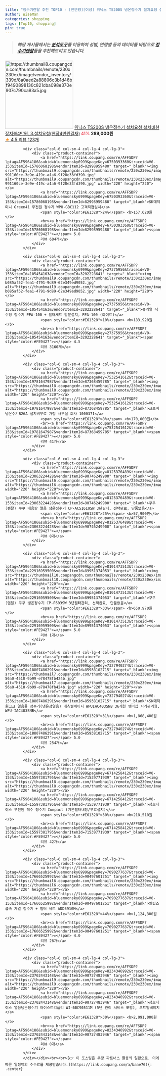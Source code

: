 ```yaml
---
title: "정수기렌탈 추천 TOP10 - [전연령][여성] 위닉스 TS200S 냉온정수기 설치요청 설치비현장지불4만원, 3.설치요청(현장4만원결재)"
author: WiseMan
categories: shopping
tags: [Top10, shopping]
pin: true
---
```


> ##### 해당 게시물에서는 [**분석도구**](https://itemscout.io/)를 이용하여 **성별**, **연령별** 등의 데이터를 바탕으로 [**정수기렌탈**](https://link.coupang.com/a/baae76)들을 추천해드리고 있습니다.
<div class="container"><div class="row">
            <div class="col-6 col-sm-4 col-lg-4 col-lg-3">
                <div class="product-container">
                    <a href="https://link.coupang.com/re/AFFSDP?lptag=AF5964186&subid=bluemoonsky6999&pageKey=6723864489&traceid=V0-153&itemId=15644871303&vendorItemId=78486219908" target="_blank"><img src="https://thumbnail8.coupangcdn.com/thumbnails/remote/230x230ex/image/vendor_inventory/339d/8a0aed2a88806c3b1d46bf9490898130c821dba098e370e907c790ca93a5.jpg" alt="https://thumbnail8.coupangcdn.com/thumbnails/remote/230x230ex/image/vendor_inventory/339d/8a0aed2a88806c3b1d46bf9490898130c821dba098e370e907c790ca93a5.jpg" width="220" height="220"></a>
                    <a href="https://link.coupang.com/re/AFFSDP?lptag=AF5964186&subid=bluemoonsky6999&pageKey=6723864489&traceid=V0-153&itemId=15644871303&vendorItemId=78486219908" target="_blank">위닉스 TS200S 냉온정수기 설치요청 설치비현장지불4만원, 3.설치요청(현장4만원결재)</a>
                    <span style="color:#E61328">41%</span> <b>289,000원</b>
                    <br><a href="https://link.coupang.com/re/AFFSDP?lptag=AF5964186&subid=bluemoonsky6999&pageKey=6723864489&traceid=V0-153&itemId=15644871303&vendorItemId=78486219908" target="_blank"><span style="color:#FE9427">★</span> 4.5
                    리뷰 123개</a>
                </div>
            </div>
            
            <div class="col-6 col-sm-4 col-lg-4 col-lg-3">
                <div class="product-container">
                    <a href="https://link.coupang.com/re/AFFSDP?lptag=AF5964186&subid=bluemoonsky6999&pageKey=6750393360&traceid=V0-153&itemId=15786068198&vendorItemId=82998959480" target="_blank"><img src="https://thumbnail9.coupangcdn.com/thumbnails/remote/230x230ex/image/retail/images/2772967052297669-991160ce-3e9e-419c-a1a6-9f28e33fd390.jpg" alt="https://thumbnail9.coupangcdn.com/thumbnails/remote/230x230ex/image/retail/images/2772967052297669-991160ce-3e9e-419c-a1a6-9f28e33fd390.jpg" width="220" height="220"></a>
                    <a href="https://link.coupang.com/re/AFFSDP?lptag=AF5964186&subid=bluemoonsky6999&pageKey=6750393360&traceid=V0-153&itemId=15786068198&vendorItemId=82998959480" target="_blank">SK매직 미니 Green41 무전원 정수기 WPU-GBC112 고객직접설치</a>
                    <span style="color:#E61328">24%</span> <b>157,620원</b>
                    <br><a href="https://link.coupang.com/re/AFFSDP?lptag=AF5964186&subid=bluemoonsky6999&pageKey=6750393360&traceid=V0-153&itemId=15786068198&vendorItemId=82998959480" target="_blank"><span style="color:#FE9427">★</span> 5.0
                    리뷰 604개</a>
                </div>
            </div>
            
            <div class="col-6 col-sm-4 col-lg-4 col-lg-3">
                <div class="product-container">
                    <a href="https://link.coupang.com/re/AFFSDP?lptag=AF5964186&subid=bluemoonsky6999&pageKey=27375956&traceid=V0-153&itemId=105454163&vendorItemId=3202228641" target="_blank"><img src="https://thumbnail9.coupangcdn.com/thumbnails/remote/230x230ex/image/retail/images/3573352955311205-b085af52-fea1-4791-9d89-62e349ed9052.jpg" alt="https://thumbnail9.coupangcdn.com/thumbnails/remote/230x230ex/image/retail/images/3573352955311205-b085af52-fea1-4791-9d89-62e349ed9052.jpg" width="220" height="220"></a>
                    <a href="https://link.coupang.com/re/AFFSDP?lptag=AF5964186&subid=bluemoonsky6999&pageKey=27375956&traceid=V0-153&itemId=105454163&vendorItemId=3202228641" target="_blank">퓨리얼 직수형 정수기 PPA-100 + 필터세트 방문설치, PPA-100 (화이트)</a>
                    <span style="color:#E61328">10%</span> <b>183,920원</b>
                    <br><a href="https://link.coupang.com/re/AFFSDP?lptag=AF5964186&subid=bluemoonsky6999&pageKey=27375956&traceid=V0-153&itemId=105454163&vendorItemId=3202228641" target="_blank"><span style="color:#FE9427">★</span> 4.5
                    리뷰 3160개</a>
                </div>
            </div>
            
            <div class="col-6 col-sm-4 col-lg-4 col-lg-3">
                <div class="product-container">
                    <a href="https://link.coupang.com/re/AFFSDP?lptag=AF5964186&subid=bluemoonsky6999&pageKey=7532541612&traceid=V0-153&itemId=19781647987&vendorItemId=87368459785" target="_blank"><img src="https://thumbnail8.coupangcdn.com/thumbnails/remote/230x230ex/image/vendor_inventory/8cf4/2b3c95ab9fd6492c9011d133a6fb1c71a802a4478edb4214ebe42337c99d.jpg" alt="https://thumbnail8.coupangcdn.com/thumbnails/remote/230x230ex/image/vendor_inventory/8cf4/2b3c95ab9fd6492c9011d133a6fb1c71a802a4478edb4214ebe42337c99d.jpg" width="220" height="220"></a>
                    <a href="https://link.coupang.com/re/AFFSDP?lptag=AF5964186&subid=bluemoonsky6999&pageKey=7532541612&traceid=V0-153&itemId=19781647987&vendorItemId=87368459785" target="_blank">크로버 냉온수기B26A 설치비무료 가정 사무실 회사 1000371</a>
                    <span style="color:#E61328">8%</span> <b>170,000원</b>
                    <br><a href="https://link.coupang.com/re/AFFSDP?lptag=AF5964186&subid=bluemoonsky6999&pageKey=7532541612&traceid=V0-153&itemId=19781647987&vendorItemId=87368459785" target="_blank"><span style="color:#FE9427">★</span> 5.0
                    리뷰 41개</a>
                </div>
            </div>
            
            <div class="col-6 col-sm-4 col-lg-4 col-lg-3">
                <div class="product-container">
                    <a href="https://link.coupang.com/re/AFFSDP?lptag=AF5964186&subid=bluemoonsky6999&pageKey=8125376489&traceid=V0-153&itemId=23063224428&vendorItemId=90746249900" target="_blank"><img src="https://thumbnail6.coupangcdn.com/thumbnails/remote/230x230ex/image/vendor_inventory/ff63/da128e9348343cda9cbd2492fde4cd4e52e92fe4a0105c93bcf6faffe19c.jpg" alt="https://thumbnail6.coupangcdn.com/thumbnails/remote/230x230ex/image/vendor_inventory/ff63/da128e9348343cda9cbd2492fde4cd4e52e92fe4a0105c93bcf6faffe19c.jpg" width="220" height="220"></a>
                    <a href="https://link.coupang.com/re/AFFSDP?lptag=AF5964186&subid=bluemoonsky6999&pageKey=8125376489&traceid=V0-153&itemId=23063224428&vendorItemId=90746249900" target="_blank">쿠쿠(렌탈) 쿠쿠 대용량 얼음 냉온정수기 CP-ACS1610SW 3년필터, 선택완료, 단품없음</a>
                    <span style="color:#E61328">25%</span> <b>57,900원</b>
                    <br><a href="https://link.coupang.com/re/AFFSDP?lptag=AF5964186&subid=bluemoonsky6999&pageKey=8125376489&traceid=V0-153&itemId=23063224428&vendorItemId=90746249900" target="_blank"><span style="color:#FE9427">★</span> 
                    리뷰 0개</a>
                </div>
            </div>
            
            <div class="col-6 col-sm-4 col-lg-4 col-lg-3">
                <div class="product-container">
                    <a href="https://link.coupang.com/re/AFFSDP?lptag=AF5964186&subid=bluemoonsky6999&pageKey=8101473513&traceid=V0-153&itemId=22916959500&vendorItemId=89951374053" target="_blank"><img src="https://thumbnail10.coupangcdn.com/thumbnails/remote/230x230ex/image/vendor_inventory/5167/3ec5073abc14c76e7a3a02fa1b258790465ab06ba2820dc2740f661e0495.jpg" alt="https://thumbnail10.coupangcdn.com/thumbnails/remote/230x230ex/image/vendor_inventory/5167/3ec5073abc14c76e7a3a02fa1b258790465ab06ba2820dc2740f661e0495.jpg" width="220" height="220"></a>
                    <a href="https://link.coupang.com/re/AFFSDP?lptag=AF5964186&subid=bluemoonsky6999&pageKey=8101473513&traceid=V0-153&itemId=22916959500&vendorItemId=89951374053" target="_blank">쿠쿠(렌탈) 쿠쿠 냉온정수기 CP-F603SW 3년필터관리, 선택완료, 단품없음</a>
                    <span style="color:#E61328">33%</span> <b>650,970원</b>
                    <br><a href="https://link.coupang.com/re/AFFSDP?lptag=AF5964186&subid=bluemoonsky6999&pageKey=8101473513&traceid=V0-153&itemId=22916959500&vendorItemId=89951374053" target="_blank"><span style="color:#FE9427">★</span> 5.0
                    리뷰 1개</a>
                </div>
            </div>
            
            <div class="col-6 col-sm-4 col-lg-4 col-lg-3">
                <div class="product-container">
                    <a href="https://link.coupang.com/re/AFFSDP?lptag=AF5964186&subid=bluemoonsky6999&pageKey=7327940274&traceid=V0-153&itemId=18807486291&vendorItemId=85938102715" target="_blank"><img src="https://thumbnail7.coupangcdn.com/thumbnails/remote/230x230ex/image/retail/images/2023/05/11/16/4/082ffe2d-56a0-4510-9b99-e78478fb424b.jpg" alt="https://thumbnail7.coupangcdn.com/thumbnails/remote/230x230ex/image/retail/images/2023/05/11/16/4/082ffe2d-56a0-4510-9b99-e78478fb424b.jpg" width="220" height="220"></a>
                    <a href="https://link.coupang.com/re/AFFSDP?lptag=AF5964186&subid=bluemoonsky6999&pageKey=7327940274&traceid=V0-153&itemId=18807486291&vendorItemId=85938102715" target="_blank">SK매직 원코크 얼음물 정수기(냉온정얼음) 네츄럴베이지 WPUIAC403SNB 36개월 멤버십 자가관리형, WPU-IAC403SNB</a>
                    <span style="color:#E61328">31%</span> <b>1,868,400원</b>
                    <br><a href="https://link.coupang.com/re/AFFSDP?lptag=AF5964186&subid=bluemoonsky6999&pageKey=7327940274&traceid=V0-153&itemId=18807486291&vendorItemId=85938102715" target="_blank"><span style="color:#FE9427">★</span> 5.0
                    리뷰 254개</a>
                </div>
            </div>
            
            <div class="col-6 col-sm-4 col-lg-4 col-lg-3">
                <div class="product-container">
                    <a href="https://link.coupang.com/re/AFFSDP?lptag=AF5964186&subid=bluemoonsky6999&pageKey=6714258412&traceid=V0-153&itemId=15597381795&vendorItemId=71539771939" target="_blank"><img src="https://thumbnail8.coupangcdn.com/thumbnails/remote/230x230ex/image/vendor_inventory/d2de/a3f262aecbd50ea2877c301fd218b4b2b12167cdef7f19ca4aea4026ea0c.jpg" alt="https://thumbnail8.coupangcdn.com/thumbnails/remote/230x230ex/image/vendor_inventory/d2de/a3f262aecbd50ea2877c301fd218b4b2b12167cdef7f19ca4aea4026ea0c.jpg" width="220" height="220"></a>
                    <a href="https://link.coupang.com/re/AFFSDP?lptag=AF5964186&subid=bluemoonsky6999&pageKey=6714258412&traceid=V0-153&itemId=15597381795&vendorItemId=71539771939" target="_blank">청호나이스 무전원 직수 정수기 Compact (기본필터내장/무료설치)</a>
                    <span style="color:#E61328">30%</span> <b>218,510원</b>
                    <br><a href="https://link.coupang.com/re/AFFSDP?lptag=AF5964186&subid=bluemoonsky6999&pageKey=6714258412&traceid=V0-153&itemId=15597381795&vendorItemId=71539771939" target="_blank"><span style="color:#FE9427">★</span> 5.0
                    리뷰 42개</a>
                </div>
            </div>
            
            <div class="col-6 col-sm-4 col-lg-4 col-lg-3">
                <div class="product-container">
                    <a href="https://link.coupang.com/re/AFFSDP?lptag=AF5964186&subid=bluemoonsky6999&pageKey=7090277637&traceid=V0-153&itemId=17666525992&vendorItemId=90497601251" target="_blank"><img src="https://thumbnail6.coupangcdn.com/thumbnails/remote/230x230ex/image/vendor_inventory/9426/d2ba58643f20e7a47700589c02fb1ad13669f922e3078d90b83679046564.png" alt="https://thumbnail6.coupangcdn.com/thumbnails/remote/230x230ex/image/vendor_inventory/9426/d2ba58643f20e7a47700589c02fb1ad13669f922e3078d90b83679046564.png" width="220" height="220"></a>
                    <a href="https://link.coupang.com/re/AFFSDP?lptag=AF5964186&subid=bluemoonsky6999&pageKey=7090277637&traceid=V0-153&itemId=17666525992&vendorItemId=90497601251" target="_blank">필립스 급속 가열 정수기 + 필터 세트 ADD5910M</a>
                    <span style="color:#E61328">44%</span> <b>1,124,300원</b>
                    <br><a href="https://link.coupang.com/re/AFFSDP?lptag=AF5964186&subid=bluemoonsky6999&pageKey=7090277637&traceid=V0-153&itemId=17666525992&vendorItemId=90497601251" target="_blank"><span style="color:#FE9427">★</span> 4.0
                    리뷰 26개</a>
                </div>
            </div>
            
            <div class="col-6 col-sm-4 col-lg-4 col-lg-3">
                <div class="product-container">
                    <a href="https://link.coupang.com/re/AFFSDP?lptag=AF5964186&subid=bluemoonsky6999&pageKey=8234346992&traceid=V0-153&itemId=23702443148&vendorItemId=90727483946" target="_blank"><img src="https://thumbnail9.coupangcdn.com/thumbnails/remote/230x230ex/image/vendor_inventory/6c1f/b095d394af1fa6423b200fb41f593aa40fdd7ae00de3e53f87407bff321d.jpg" alt="https://thumbnail9.coupangcdn.com/thumbnails/remote/230x230ex/image/vendor_inventory/6c1f/b095d394af1fa6423b200fb41f593aa40fdd7ae00de3e53f87407bff321d.jpg" width="220" height="220"></a>
                    <a href="https://link.coupang.com/re/AFFSDP?lptag=AF5964186&subid=bluemoonsky6999&pageKey=8234346992&traceid=V0-153&itemId=23702443148&vendorItemId=90727483946" target="_blank">청호나이스 얼음냉온정수기 아이스트리플리 WI-60C90511M (5년 관리 서비스 포함), 오트밀베이지</a>
                    <span style="color:#E61328">30%</span> <b>2,091,000원</b>
                    <br><a href="https://link.coupang.com/re/AFFSDP?lptag=AF5964186&subid=bluemoonsky6999&pageKey=8234346992&traceid=V0-153&itemId=23702443148&vendorItemId=90727483946" target="_blank"><span style="color:#FE9427">★</span> 
                    리뷰 0개</a>
                </div>
            </div>
            </div></div><br><br>[👉 이 포스팅은 쿠팡 파트너스 활동의 일환으로, 이에 따른 일정액의 수수료를 제공받습니다.](https://link.coupang.com/a/baae76){: .center}
